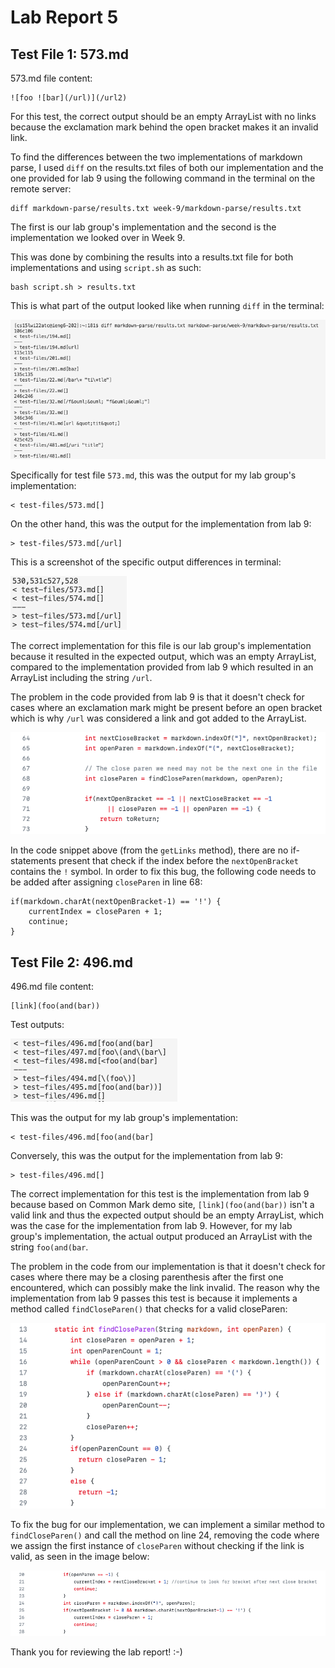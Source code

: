 # Lab Report 5

## **Test File 1:** 573.md

573.md file content:

```
![foo ![bar](/url)](/url2)
```

For this test, the correct output should be an empty ArrayList with no links because the exclamation mark behind the open bracket makes it an invalid link. 

To find the differences between the two implementations of markdown parse, I used `diff` on the results.txt files of both our implementation and the one provided for lab 9 using the following command in the terminal on the remote server:

```
diff markdown-parse/results.txt week-9/markdown-parse/results.txt
```

The first is our lab group's implementation and the second is the implementation we looked over in Week 9.

This was done by combining the results into a results.txt file for both implementations and using `script.sh` as such:

```
bash script.sh > results.txt
```

This is what part of the output looked like when running `diff` in the terminal:

![image](report5-4.png)

Specifically for test file `573.md`, this was the output for my lab group's implementation:

```
< test-files/573.md[]
```

On the other hand, this was the output for the implementation from lab 9:

```
> test-files/573.md[/url]
```

This is a screenshot of the specific output differences in terminal:

![image](report5-5.png)

The correct implementation for this file is our lab group's implementation because it resulted in the expected output, which was an empty ArrayList, compared to the implementation provided from lab 9 which resulted in an ArrayList including the string `/url`. 

The problem in the code provided from lab 9 is that it doesn't check for cases where an exclamation mark might be present before an open bracket which is why `/url` was considered a link and got added to the ArrayList.

![image](report5-1.png)

In the code snippet above (from the `getLinks` method), there are no if-statements present that check if the index before the `nextOpenBracket` contains the `!` symbol. In order to fix this bug, the following code needs to be added after assigning `closeParen` in line 68:

```
if(markdown.charAt(nextOpenBracket-1) == '!') {
    currentIndex = closeParen + 1;
    continue;
}
```

## **Test File 2:** 496.md

496.md file content:

```
[link](foo(and(bar))
```

Test outputs:

![image](report5-6.png)

This was the output for my lab group's implementation:

```
< test-files/496.md[foo(and(bar]
```

Conversely, this was the output for the implementation from lab 9:

```
> test-files/496.md[]
```

The correct implementation for this test is the implementation from lab 9 because based on Common Mark demo site, `[link](foo(and(bar))` isn't a valid link and thus the expected output should be an empty ArrayList, which was the case for the implementation from lab 9. However, for my lab group's implementation, the actual output produced an ArrayList with the string `foo(and(bar`. 

The problem in the code from our implementation is that it doesn't check for cases where there may be a closing parenthesis after the first one encountered, which can possibly make the link invalid. The reason why the implementation from lab 9 passes this test is because it implements a method called `findCloseParen()` that checks for 
a valid closeParen:

![image](report5-3.png)

To fix the bug for our implementation, we can implement a similar method to `findCloseParen()` and call the method on line 24, removing the code where we assign the first instance of `closeParen` without checking if the link is valid, as seen in the image below:

![image](report5-2.png)
 
Thank you for reviewing the lab report! :-)
